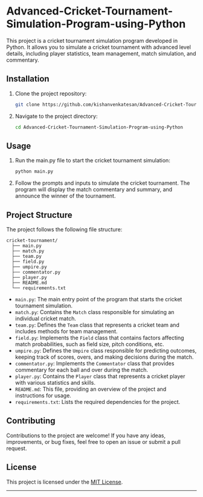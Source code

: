 # Advanced-Cricket-Tournament-Simulation-Program-using-Python

This project is a cricket tournament simulation program developed in Python. It allows you to simulate a cricket tournament with advanced level details, including player statistics, team management, match simulation, and commentary.

## Installation

1. Clone the project repository:

   ```bash
   git clone https://github.com/kishanvenkatesan/Advanced-Cricket-Tournament-Simulation-Program-using-Python
   ```

2. Navigate to the project directory:

   ```bash
   cd Advanced-Cricket-Tournament-Simulation-Program-using-Python
   ```

## Usage

1. Run the main.py file to start the cricket tournament simulation:

   ```bash
   python main.py
   ```

2. Follow the prompts and inputs to simulate the cricket tournament. The program will display the match commentary and summary, and announce the winner of the tournament.

## Project Structure

The project follows the following file structure:

```
cricket-tournament/
  ├── main.py
  ├── match.py
  ├── team.py
  ├── field.py
  ├── umpire.py
  ├── commentator.py
  ├── player.py
  ├── README.md
  └── requirements.txt
```

- `main.py`: The main entry point of the program that starts the cricket tournament simulation.
- `match.py`: Contains the `Match` class responsible for simulating an individual cricket match.
- `team.py`: Defines the `Team` class that represents a cricket team and includes methods for team management.
- `field.py`: Implements the `Field` class that contains factors affecting match probabilities, such as field size, pitch conditions, etc.
- `umpire.py`: Defines the `Umpire` class responsible for predicting outcomes, keeping track of scores, overs, and making decisions during the match.
- `commentator.py`: Implements the `Commentator` class that provides commentary for each ball and over during the match.
- `player.py`: Contains the `Player` class that represents a cricket player with various statistics and skills.
- `README.md`: This file, providing an overview of the project and instructions for usage.
- `requirements.txt`: Lists the required dependencies for the project.

## Contributing

Contributions to the project are welcome! If you have any ideas, improvements, or bug fixes, feel free to open an issue or submit a pull request.

## License

This project is licensed under the [MIT License](https://opensource.org/licenses/MIT).

---

